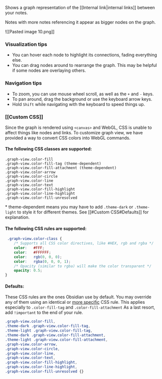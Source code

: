 Shows a graph representation of the [[Internal link|internal links]] between your notes.

Notes with more notes referencing it appear as bigger nodes on the graph.

![[Pasted image 10.png]]

### Visualization tips

- You can hover each node to highlight its connections, fading everything else.
- You can drag nodes around to rearrange the graph. This may be helpful if some nodes are overlaying others.

### Navigation tips

- To zoom, you can use mouse wheel scroll, as well as the `+` and `-` keys.
- To pan around, drag the background or use the keyboard arrow keys.
- Hold `Shift` while navigating with the keyboard to speed things up.

### [[Custom CSS]]

Since the graph is rendered using `<canvas>` and WebGL, CSS is unable to affect things like nodes and links. To customize graph view, we have provided a way to convert CSS colors into WebGL commands.

#### The following CSS classes are supported:

```
.graph-view.color-fill
.graph-view.color-fill-tag (theme-dependent)
.graph-view.color-fill-attachment (theme-dependent)
.graph-view.color-arrow
.graph-view.color-circle
.graph-view.color-line
.graph-view.color-text
.graph-view.color-fill-highlight
.graph-view.color-line-highlight
.graph-view.color-fill-unresolved
```

\* theme-dependent means you may have to add `.theme-dark` or `.theme-light` to style it for different themes. See [[#Custom CSS#Defaults]] for explanation.

#### The following CSS rules are supported:

```css
 .graph-view.color-class {
	/* Supports all CSS color directives, like #HEX, rgb and rgba */
	color:   #FFF;
	color:   #FFFFFF;
	color:   rgb(0, 0, 0);
	color:   rgba(0, 0, 0, 1);
	/* Opacity (similar to rgba) will make the color transparent */
	opacity: 0.5;
}
```

#### Defaults:

These CSS rules are the ones Obsidian use by default. You may override any of them using an identical or [more specific](https://developer.mozilla.org/en-US/docs/Web/CSS/Specificity) CSS rule. This applies especially to `.color-fill-tag` and `.color-fill-attachment` As a last resort, add `!important` to the end of your rule.

```css
.graph-view.color-fill,
.theme-dark .graph-view.color-fill-tag,
.theme-light .graph-view.color-fill-tag,
.theme-dark .graph-view.color-fill-attachment,
.theme-light .graph-view.color-fill-attachment,
.graph-view.color-arrow,
.graph-view.color-circle,
.graph-view.color-line,
.graph-view.color-text,
.graph-view.color-fill-highlight,
.graph-view.color-line-highlight,
.graph-view.color-fill-unresolved {}
```